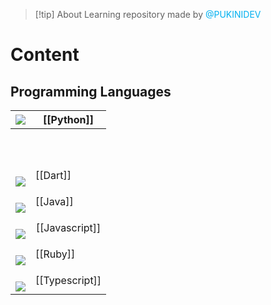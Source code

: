
> [!tip] About
> Learning repository made by <font color="#00b0f0">@PUKINIDEV</font>
# Content
## Programming Languages

| <img src="https://cdn.jsdelivr.net/gh/devicons/devicon@latest/icons/python/python-original.svg" />                             | [[Python]]                      |
| ------------------------------------------------------------------------------------------------------------------------------ | ------------------------------- |
|                                                                                                                                |                                 |
|                                                                                                                                |                                 |
|                                                                                                                                |                                 |
|                                                                                                                                |                                 |
|                                                                                                                                |                                 |
|                                                                                                                                |                                 |
|                                                                                                                                |                                 |
|                                                                                                                                |                                 |
|                                                                                                                                |                                 |
| <br>            <img src="https://cdn.jsdelivr.net/gh/devicons/devicon@latest/icons/dart/dart-original.svg" /><br>             | [[Dart]]                        |
| <br>            <img src="https://cdn.jsdelivr.net/gh/devicons/devicon@latest/icons/java/java-original.svg" /><br>             | [[Java]]                        |
| <br>            <img src="https://cdn.jsdelivr.net/gh/devicons/devicon@latest/icons/javascript/javascript-original.svg" /><br> | <center>[[Javascript]]</center> |
| <br>            <img src="https://cdn.jsdelivr.net/gh/devicons/devicon@latest/icons/ruby/ruby-original.svg" /><br>             | [[Ruby]]                        |
| <br>            <img src="https://cdn.jsdelivr.net/gh/devicons/devicon@latest/icons/typescript/typescript-original.svg" /><br> | [[Typescript]]                  |
